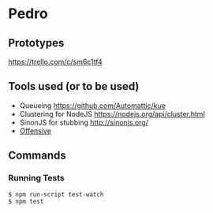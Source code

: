 # Pedro

## Prototypes

https://trello.com/c/sm6c1tf4

## Tools used (or to be used)

* Queueing https://github.com/Automattic/kue
* Clustering for NodeJS https://nodejs.org/api/cluster.html
* SinonJS for stubbing http://sinonjs.org/
* [Offensive](https://github.com/muroc/offensive.js)

## Commands

### Running Tests

```
$ npm run-script test-watch
$ npm test
```